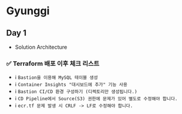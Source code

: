 # Gyunggi

## Day 1
- Solution Architecture

### ✅ Terraform 배포 이후 체크 리스트

- ℹ️ `Bastion을 이용해 MySQL 테이블 생성`
- ℹ️ `Container Insights "대시보드에 추가" 기능 사용`
- ℹ️ `Bastion CI/CD 환경 구성하기 (디렉토리만 생성됩니다.)`
- ℹ️ `CD Pipeline에서 Source(S3) 권한에 문제가 있어 별도로 수정해야 합니다.`
- ℹ️ `ecr.tf 문제 발생 시 CRLF -> LF로 수정해야 합니다.`